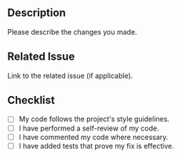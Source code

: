 ## Description
Please describe the changes you made.

## Related Issue
Link to the related issue (if applicable).

## Checklist
- [ ] My code follows the project's style guidelines.
- [ ] I have performed a self-review of my code.
- [ ] I have commented my code where necessary.
- [ ] I have added tests that prove my fix is effective.

